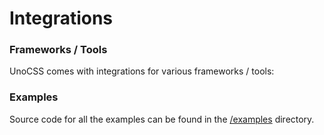 # Integrations

### Frameworks / Tools

UnoCSS comes with integrations for various frameworks / tools:

<ContentIntegrations />

### Examples

Source code for all the examples can be found in the [/examples](https://github.com/unocss/unocss/tree/main/examples) directory.

<ContentExamples/>
